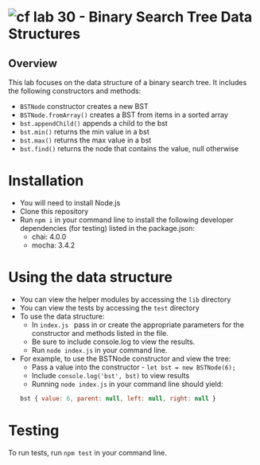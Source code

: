 ![cf](http://i.imgur.com/7v5ASc8.png) lab 30 - Binary Search Tree Data Structures
====

## Overview
This lab focuses on the data structure of a binary search tree. It includes the following constructors and methods:
  * `BSTNode` constructor creates a new BST
  * `BSTNode.fromArray()` creates a BST from items in a sorted array
  * `bst.appendChild()` appends a child to the bst
  * `bst.min()` returns the min value in a bst
  * `bst.max()` returns the max value in a bst
  * `bst.find()` returns the node that contains the value, null otherwise

# Installation
  * You will need to install Node.js
  * Clone this repository
  * Run `npm i` in your command line to install the following developer dependencies (for testing) listed in the package.json:
    * chai: 4.0.0
    * mocha: 3.4.2

# Using the data structure
  * You can view the helper modules by accessing the `lib` directory
  * You can view the tests by accessing the `test` directory
  * To use the data structure:
    * In `index.js ` pass in or create the appropriate parameters for the constructor and methods listed in the file.
    * Be sure to include console.log to view the results.
    * Run `node index.js` in your command line.
  * For example, to use the BSTNode constructor and view the tree:
    * Pass a value into the constructor - `let bst = new BSTNode(6);`
    * Include `console.log('bst', bst)` to view results
    * Running `node index.js` in your command line should yield:
    ```javascript
    bst { value: 6, parent: null, left: null, right: null }
    ```
# Testing  
To run tests, run `npm test` in your command line.
